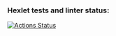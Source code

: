 ### Hexlet tests and linter status:
[![Actions Status](https://github.com/trufanovnik/rails-project-64/workflows/hexlet-check/badge.svg)](https://github.com/trufanovnik/rails-project-64/actions)